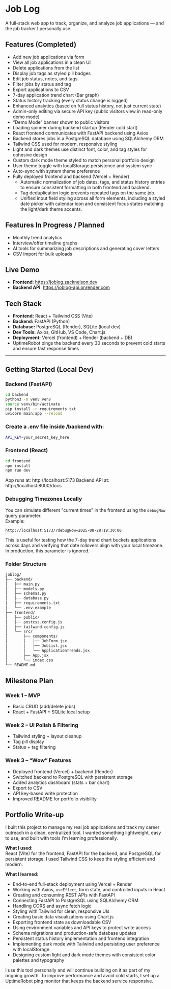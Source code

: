 # Job Log

A full-stack web app to track, organize, and analyze job applications — and the job tracker I personally use.

## Features (Completed)

- Add new job applications via form
- View all job applications in a clean UI
- Delete applications from the list
- Display job tags as styled pill badges
- Edit job status, notes, and tags
- Filter jobs by status and tag
- Export applications to CSV
- 7-day application trend chart (Bar graph)
- Status history tracking (every status change is logged)
- Enhanced analytics (based on full status history, not just current state)
- Admin-only editing via secure API key (public visitors view in read-only demo mode)
- “Demo Mode” banner shown to public visitors
- Loading spinner during backend startup (Render cold start)
- React frontend communicates with FastAPI backend using Axios
- Backend stores jobs in a PostgreSQL database using SQLAlchemy ORM
- Tailwind CSS used for modern, responsive styling
- Light and dark themes use distinct font, color, and tag styles for cohesive design
- Custom dark mode theme styled to match personal portfolio design
- User theme toggle with localStorage persistence and system sync
- Auto-sync with system theme preference
- Fully deployed frontend and backend (Vercel + Render)
  - Automatic normalization of job dates, tags, and status history entries to ensure consistent formatting in both frontend and backend.
  - Tag deduplication logic prevents repeated tags on the same job.
  - Unified input field styling across all form elements, including a styled date picker with calendar icon and consistent focus states matching the light/dark theme accents.

## Features In Progress / Planned

- Monthly trend analytics
- Interview/offer timeline graphs
- AI tools for summarizing job descriptions and generating cover letters
- CSV import for bulk uploads

## Live Demo

- **Frontend**: https://joblog.zacknelson.dev
- **Backend API**: https://joblog-api.onrender.com

## Tech Stack

- **Frontend:** React + Tailwind CSS (Vite)
- **Backend:** FastAPI (Python)
- **Database:** PostgreSQL (Render), SQLite (local dev)
- **Dev Tools:** Axios, GitHub, VS Code, Chart.js
- **Deployment:** Vercel (frontend) + Render (backend + DB)
- UptimeRobot pings the backend every 30 seconds to prevent cold starts and ensure fast response times

---

## Getting Started (Local Dev)

### Backend (FastAPI)

```bash
cd backend
python3 -m venv venv
source venv/bin/activate
pip install -r requirements.txt
uvicorn main:app --reload
```

### Create a .env file inside /backend with:

```bash
API_KEY=your_secret_key_here
```

### Frontend (React)

```bash
cd frontend
npm install
npm run dev
```

App runs at: http://localhost:5173
Backend API at: http://localhost:8000/docs

### Debugging Timezones Locally

You can simulate different "current times" in the frontend using the `debugNow` query parameter.  
Example:

```
http://localhost:5173/?debugNow=2025-08-28T19:30:00
```

This is useful for testing how the 7-day trend chart buckets applications across days and verifying that date rollovers align with your local timezone. In production, this parameter is ignored.

### Folder Structure

```bash
joblog/
├── backend/
│   ├── main.py
│   ├── models.py
│   ├── schemas.py
│   ├── database.py
│   ├── requirements.txt
│   └── .env.example
├── frontend/
│   ├── public/
│   ├── postcss.config.js
│   ├── tailwind.config.js
│   └── src/
│       ├── components/
│       │   ├── JobForm.jsx
│       │   ├── JobList.jsx
│       │   └── ApplicationTrends.jsx
│       ├── App.jsx
│       └── index.css
└── README.md
```

## Milestone Plan

### Week 1 – MVP

- Basic CRUD (add/delete jobs)
- React + FastAPI + SQLite local setup

### Week 2 – UI Polish & Filtering

- Tailwind styling + layout cleanup
- Tag pill display
- Status + tag filtering

### Week 3 – “Wow” Features

- Deployed frontend (Vercel) + backend (Render)
- Switched backend to PostgreSQL with persistent storage
- Added analytics dashboard (stats + bar chart)
- Export to CSV
- API key-based write protection
- Improved README for portfolio visibility

## Portfolio Write-up

I built this project to manage my real job applications and track my career outreach in a clean, centralized tool. I wanted something lightweight, easy to use, and built with tools I’m learning professionally.

**What I used:**  
React (Vite) for the frontend, FastAPI for the backend, and PostgreSQL for persistent storage. I used Tailwind CSS to keep the styling efficient and modern.

**What I learned:**

- End-to-end full-stack deployment using Vercel + Render
- Working with Axios, `useEffect`, form state, and controlled inputs in React
- Creating and consuming REST APIs with FastAPI
- Connecting FastAPI to PostgreSQL using SQLAlchemy ORM
- Handling CORS and async fetch logic
- Styling with Tailwind for clean, responsive UIs
- Creating basic data visualizations using Chart.js
- Exporting frontend state as downloadable CSV
- Using environment variables and API keys to protect write access
- Schema migrations and production-safe database updates
- Persistent status history implementation and frontend integration
- Implementing dark mode with Tailwind and persisting user preference with localStorage
- Designing custom light and dark mode themes with consistent color palettes and typography

I use this tool personally and will continue building on it as part of my ongoing growth. To improve performance and avoid cold starts, I set up a UptimeRobot ping monitor that keeps the backend service responsive.
